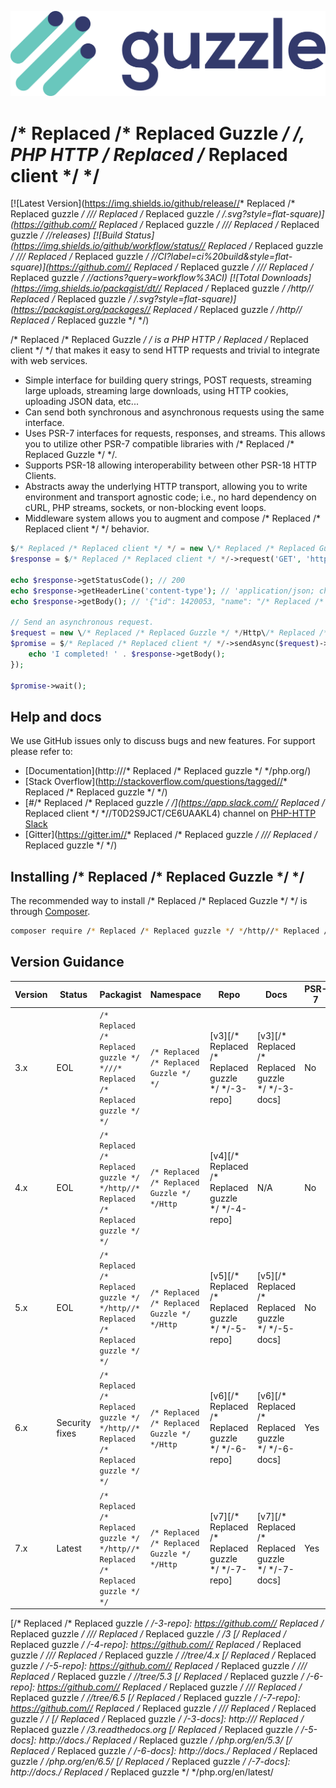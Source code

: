 ![/* Replaced /* Replaced Guzzle */ */](.github/logo.png?raw=true)

# /* Replaced /* Replaced Guzzle */ */, PHP HTTP /* Replaced /* Replaced client */ */

[![Latest Version](https://img.shields.io/github/release//* Replaced /* Replaced guzzle */ *///* Replaced /* Replaced guzzle */ */.svg?style=flat-square)](https://github.com//* Replaced /* Replaced guzzle */ *///* Replaced /* Replaced guzzle */ *//releases)
[![Build Status](https://img.shields.io/github/workflow/status//* Replaced /* Replaced guzzle */ *///* Replaced /* Replaced guzzle */ *//CI?label=ci%20build&style=flat-square)](https://github.com//* Replaced /* Replaced guzzle */ *///* Replaced /* Replaced guzzle */ *//actions?query=workflow%3ACI)
[![Total Downloads](https://img.shields.io/packagist/dt//* Replaced /* Replaced guzzle */ */http//* Replaced /* Replaced guzzle */ */.svg?style=flat-square)](https://packagist.org/packages//* Replaced /* Replaced guzzle */ */http//* Replaced /* Replaced guzzle */ */)

/* Replaced /* Replaced Guzzle */ */ is a PHP HTTP /* Replaced /* Replaced client */ */ that makes it easy to send HTTP requests and
trivial to integrate with web services.

- Simple interface for building query strings, POST requests, streaming large
  uploads, streaming large downloads, using HTTP cookies, uploading JSON data,
  etc...
- Can send both synchronous and asynchronous requests using the same interface.
- Uses PSR-7 interfaces for requests, responses, and streams. This allows you
  to utilize other PSR-7 compatible libraries with /* Replaced /* Replaced Guzzle */ */.
- Supports PSR-18 allowing interoperability between other PSR-18 HTTP Clients.
- Abstracts away the underlying HTTP transport, allowing you to write
  environment and transport agnostic code; i.e., no hard dependency on cURL,
  PHP streams, sockets, or non-blocking event loops.
- Middleware system allows you to augment and compose /* Replaced /* Replaced client */ */ behavior.

```php
$/* Replaced /* Replaced client */ */ = new \/* Replaced /* Replaced Guzzle */ */Http\Client();
$response = $/* Replaced /* Replaced client */ */->request('GET', 'https://api.github.com/repos//* Replaced /* Replaced guzzle */ *///* Replaced /* Replaced guzzle */ */');

echo $response->getStatusCode(); // 200
echo $response->getHeaderLine('content-type'); // 'application/json; charset=utf8'
echo $response->getBody(); // '{"id": 1420053, "name": "/* Replaced /* Replaced guzzle */ */", ...}'

// Send an asynchronous request.
$request = new \/* Replaced /* Replaced Guzzle */ */Http\/* Replaced /* Replaced Psr7 */ */\Request('GET', 'http://httpbin.org');
$promise = $/* Replaced /* Replaced client */ */->sendAsync($request)->then(function ($response) {
    echo 'I completed! ' . $response->getBody();
});

$promise->wait();
```

## Help and docs

We use GitHub issues only to discuss bugs and new features. For support please refer to:

- [Documentation](http:///* Replaced /* Replaced guzzle */ */php.org/)
- [Stack Overflow](http://stackoverflow.com/questions/tagged//* Replaced /* Replaced guzzle */ */)
- [#/* Replaced /* Replaced guzzle */ */](https://app.slack.com//* Replaced /* Replaced client */ *//T0D2S9JCT/CE6UAAKL4) channel on [PHP-HTTP Slack](http://slack.httplug.io/)
- [Gitter](https://gitter.im//* Replaced /* Replaced guzzle */ *///* Replaced /* Replaced guzzle */ */)


## Installing /* Replaced /* Replaced Guzzle */ */

The recommended way to install /* Replaced /* Replaced Guzzle */ */ is through
[Composer](https://getcomposer.org/).

```bash
composer require /* Replaced /* Replaced guzzle */ */http//* Replaced /* Replaced guzzle */ */
```


## Version Guidance

| Version | Status     | Packagist           | Namespace    | Repo                | Docs                | PSR-7 | PHP Version |
|---------|------------|---------------------|--------------|---------------------|---------------------|-------|-------------|
| 3.x     | EOL        | `/* Replaced /* Replaced guzzle */ *///* Replaced /* Replaced guzzle */ */`     | `/* Replaced /* Replaced Guzzle */ */`     | [v3][/* Replaced /* Replaced guzzle */ */-3-repo] | [v3][/* Replaced /* Replaced guzzle */ */-3-docs] | No    | >= 5.3.3    |
| 4.x     | EOL        | `/* Replaced /* Replaced guzzle */ */http//* Replaced /* Replaced guzzle */ */` | `/* Replaced /* Replaced Guzzle */ */Http` | [v4][/* Replaced /* Replaced guzzle */ */-4-repo] | N/A                 | No    | >= 5.4      |
| 5.x     | EOL        | `/* Replaced /* Replaced guzzle */ */http//* Replaced /* Replaced guzzle */ */` | `/* Replaced /* Replaced Guzzle */ */Http` | [v5][/* Replaced /* Replaced guzzle */ */-5-repo] | [v5][/* Replaced /* Replaced guzzle */ */-5-docs] | No    | >= 5.4      |
| 6.x     | Security fixes | `/* Replaced /* Replaced guzzle */ */http//* Replaced /* Replaced guzzle */ */` | `/* Replaced /* Replaced Guzzle */ */Http` | [v6][/* Replaced /* Replaced guzzle */ */-6-repo] | [v6][/* Replaced /* Replaced guzzle */ */-6-docs] | Yes   | >= 5.5      |
| 7.x     | Latest     | `/* Replaced /* Replaced guzzle */ */http//* Replaced /* Replaced guzzle */ */` | `/* Replaced /* Replaced Guzzle */ */Http` | [v7][/* Replaced /* Replaced guzzle */ */-7-repo] | [v7][/* Replaced /* Replaced guzzle */ */-7-docs] | Yes   | >= 7.2      |

[/* Replaced /* Replaced guzzle */ */-3-repo]: https://github.com//* Replaced /* Replaced guzzle */ *///* Replaced /* Replaced guzzle */ */3
[/* Replaced /* Replaced guzzle */ */-4-repo]: https://github.com//* Replaced /* Replaced guzzle */ *///* Replaced /* Replaced guzzle */ *//tree/4.x
[/* Replaced /* Replaced guzzle */ */-5-repo]: https://github.com//* Replaced /* Replaced guzzle */ *///* Replaced /* Replaced guzzle */ *//tree/5.3
[/* Replaced /* Replaced guzzle */ */-6-repo]: https://github.com//* Replaced /* Replaced guzzle */ *///* Replaced /* Replaced guzzle */ *//tree/6.5
[/* Replaced /* Replaced guzzle */ */-7-repo]: https://github.com//* Replaced /* Replaced guzzle */ *///* Replaced /* Replaced guzzle */ */
[/* Replaced /* Replaced guzzle */ */-3-docs]: http:///* Replaced /* Replaced guzzle */ */3.readthedocs.org
[/* Replaced /* Replaced guzzle */ */-5-docs]: http://docs./* Replaced /* Replaced guzzle */ */php.org/en/5.3/
[/* Replaced /* Replaced guzzle */ */-6-docs]: http://docs./* Replaced /* Replaced guzzle */ */php.org/en/6.5/
[/* Replaced /* Replaced guzzle */ */-7-docs]: http://docs./* Replaced /* Replaced guzzle */ */php.org/en/latest/
